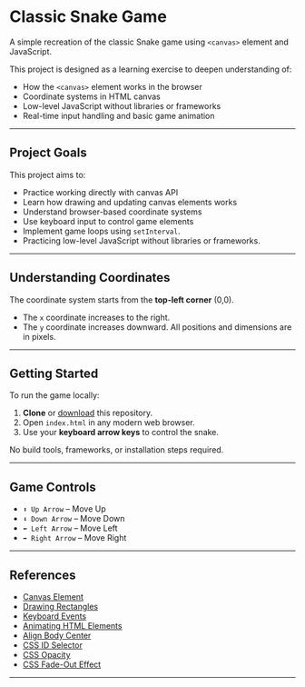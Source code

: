 # Classic Snake Game

A simple recreation of the classic Snake game using `<canvas>` element and JavaScript.

This project is designed as a learning exercise to deepen understanding of:

- How the `<canvas>` element works in the browser
- Coordinate systems in HTML canvas
- Low-level JavaScript without libraries or frameworks
- Real-time input handling and basic game animation

---

## Project Goals

This project aims to:

- Practice working directly with canvas API
- Learn how drawing and updating canvas elements works
- Understand browser-based coordinate systems
- Use keyboard input to control game elements
- Implement game loops using `setInterval`.
- Practicing low-level JavaScript without libraries or frameworks.

---

## Understanding Coordinates

The coordinate system starts from the **top-left corner** (0,0). 
- The `x` coordinate increases to the right.
- The `y` coordinate increases downward.
All positions and dimensions are in pixels.

---

## Getting Started

To run the game locally:

1. **Clone** or [download](https://github.com/p-r-a-v-i-n/snake-game) this repository.
2. Open `index.html` in any modern web browser.
3. Use your **keyboard arrow keys** to control the snake.

No build tools, frameworks, or installation steps required.

---

## Game Controls

- `⬆️ Up Arrow` – Move Up  
- `⬇️ Down Arrow` – Move Down  
- `⬅️ Left Arrow` – Move Left  
- `➡️ Right Arrow` – Move Right

---

## References
- [Canvas Element](https://www.w3schools.com/html/html5_canvas.asp)
- [Drawing Rectangles](https://developer.mozilla.org/en-US/docs/Web/HTML/Reference/Elements/canvas)
- [Keyboard Events](https://developer.mozilla.org/en-US/docs/Web/API/Element/keydown_event)
- [Animating HTML Elements](https://www.w3schools.com/js/js_htmldom_animate.asp)
- [Align Body Center](https://stackoverflow.com/questions/6464592/how-to-align-entire-html-body-to-the-center)
- [CSS ID Selector](https://www.w3schools.com/cssref/sel_id.php)
- [CSS Opacity](https://www.w3schools.com/css/css_image_transparency.asp)
- [CSS Fade-Out Effect](https://stackoverflow.com/questions/15907079/css3-transition-fade-out-effect)

---
